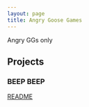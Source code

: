 ```yaml
---
layout: page
title: Angry Goose Games
---
```

Angry GGs only

## Projects

### BEEP BEEP
[README](https://github.com/AngryGooseGames/Beep-Beep/blob/develop/README.md)
